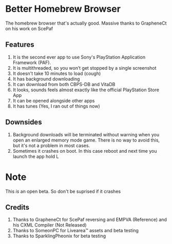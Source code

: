 # Better Homebrew Browser
The homebrew browser that's actually good. Massive thanks to GrapheneCt on his work on ScePaf

## Features
1. It is the second ever app to use Sony's PlayStation Application Framework (PAF).
2. It is multithreaded, so you won’t get stopped by a single screenshot
3. It doesn't take 10 minutes to load (cough)
4. It has background downloading
5. It can download from both CBPS-DB and VitaDB
6. It looks, sounds feels almost exactly like the official PlayStation Store App
7. It can be opened alongside other apps
8. It has tunes (Yes, I ran out of things now)

## Downsides
1. Background downloads will be terminated without warning when you open an enlarged memory mode game. There is no way to avoid this, but it's not a problem in most cases.
2. Sometimes it crashes on boot. In this case reboot and next time you launch the app hold L

# Note
This *is* an open beta. So don't be suprised if it crashes

## Credits
1. Thanks to GrapheneCt for ScePaf reversing and EMPVA (Reference) and his CXML Compiler (Not Released)
2. Thanks to SomeonPC for Livearea™️ assets and beta testing
3. Thanks to SparklingPheonix for beta testing

